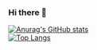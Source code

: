 ### Hi there 👋  
[![Anurag's GitHub stats](https://github-readme-stats.vercel.app/api?username=Sudirman-Range&?count_private=true&theme=cobalt&)](https://github.com/anuraghazra/github-readme-stats)  
[![Top Langs](https://github-readme-stats.vercel.app/api/top-langs/?username=anuraghazra$theme=cobalt)](https://github.com/anuraghazra/github-readme-stats)
<!--
**Sudirman-Range/Sudirman-Range** is a ✨ _special_ ✨ repository because its `README.md` (this file) appears on your GitHub profile.

Here are some ideas to get you started:

- 🔭 I’m currently working on ...
- 🌱 I’m currently learning ...
- 👯 I’m looking to collaborate on ...
- 🤔 I’m looking for help with ...
- 💬 Ask me about ...
- 📫 How to reach me: ...
- 😄 Pronouns: ...
- ⚡ Fun fact: ...
-->

